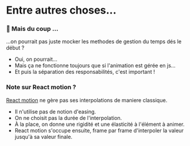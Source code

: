 Entre autres choses...
======================

### 🤔 Mais du coup ...

...on pourrait pas juste mocker les methodes de gestion du temps dés le début ?

+ Oui, on pourrait...
+ Mais ça ne fonctionne toujours que si l'animation est gérée en js...
+ Et puis la séparation des responsabilités, c'est important !

### Note sur React motion ?

[React motion](https://github.com/chenglou/react-motion) ne gère pas ses interpolations de maniere classique.

+ Il n'utilise pas de notion d'easing.
+ On ne choisit pas la durée de l'interpolation.
+ À la place, on donne une rigidité et une élasticité à l'élément à animer.
+ React motion s'occupe ensuite, frame par frame d'interpoler la valeur jusqu'à sa valeur finale.